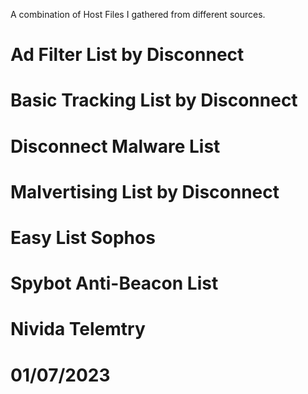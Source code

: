 A combination of Host Files I gathered from different sources.

# Ad Filter List by Disconnect
# Basic Tracking List by Disconnect
# Disconnect Malware List
# Malvertising List by Disconnect
# Easy List Sophos
# Spybot Anti-Beacon List 
# Nivida Telemtry

# 01/07/2023
